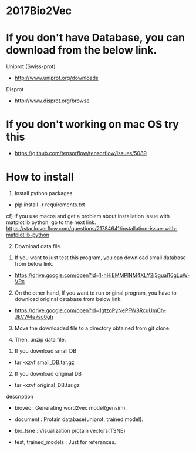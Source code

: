 # 2017Bio2Vec

If you don't have Database, you can download from the below link.
=================================================================

Uniprot (Swiss-prot)
 - http://www.uniprot.org/downloads

Disprot
 - http://www.disprot.org/browse

If you don't working on mac OS try this
=======================================
 - https://github.com/tensorflow/tensorflow/issues/5089


How to install
=======================================
1. Install python packages.
  - pip install -r requirements.txt

  cf) If you use macos and get a problem about installation issue with matplotlib python, go to the next link.
     https://stackoverflow.com/questions/21784641/installation-issue-with-matplotlib-python

2. Download data file.
  1) If you want to just test this program, you can download small database from below link.
  - https://drive.google.com/open?id=1-hHiEMMPlNM4XLY2i3guaI16gLuW-VRc

  2) On the other hand, If you want to run original program, you have to download original database from below link.
  - https://drive.google.com/open?id=1gtzoPyNePFW8RcuUmCh-JkVW4e7sc0gh

3. Move the downloaded file to a directory obtained from git clone.

4. Then, unzip data file.
  1) If you download small DB
  - tar -xzvf small_DB.tar.gz

  2) If you download original DB
  - tar -xzvf original_DB.tar.gz


 description 
  - biovec : Generating word2vec model(gensim).

  - document : Protain database(uniprot, trained model).

  - bio_tsne : Visualization protain vectors(TSNE)

  - test, trained_models : Just for referances.
